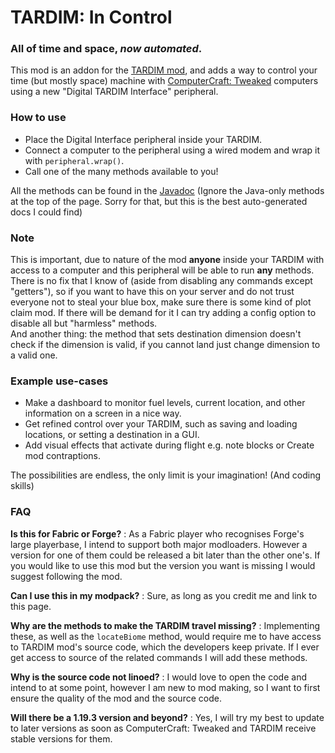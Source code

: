 # TARDIM: In Control
### All of time and space, *now automated*.

This mod is an addon for the [TARDIM mod](https://modrinth.com/mod/tardim), and adds a way to control your time (but mostly space) machine with [ComputerCraft: Tweaked](https://tweaked.cc) computers using a new "Digital TARDIM Interface" peripheral.

### How to use
* Place the Digital Interface peripheral inside your TARDIM.
* Connect a computer to the peripheral using a wired modem and wrap it with `peripheral.wrap()`.
* Call one of the many methods available to you!

All the methods can be found in the [Javadoc](http://andrey71.me/TARDIM-ic-docs/su/a71/tardim_ic/tardim_ic/DigitalInterfacePeripheral.html)
(Ignore the Java-only methods at the top of the page. Sorry for that, but this is the best auto-generated docs I could find)

### Note
This is important, due to nature of the mod **anyone** inside your TARDIM with access to a computer and this peripheral
will be able to run **any** methods. There is no fix that I know of (aside from disabling any commands except "getters"), so if you want to have this on your server
and do not trust everyone not to steal your blue box, make sure there is some kind of plot claim mod. If there will be demand for it I can try adding a config option to disable all but "harmless" methods.\
And another thing: the method that sets destination dimension doesn't check if the dimension is valid, if you cannot land just change dimension to a valid one.

### Example use-cases
* Make a dashboard to monitor fuel levels, current location, and other information on a screen in a nice way.
* Get refined control over your TARDIM, such as saving and loading locations, or setting a destination in a GUI.
* Add visual effects that activate during flight e.g. note blocks or Create mod contraptions.

The possibilities are endless, the only limit is your imagination! (And coding skills)

### FAQ

**Is this for Fabric or Forge?**
: As a Fabric player who recognises Forge's large playerbase, I intend to support both major modloaders.
However a version for one of them could be released a bit later than the other one's.
If you would like to use this mod but the version you want is missing I would suggest following the mod.

**Can I use this in my modpack?**
: Sure, as long as you credit me and link to this page.

**Why are the methods to make the TARDIM travel missing?**
: Implementing these, as well as the `locateBiome` method, would require me to have access to TARDIM mod's source code,
which the developers keep private. If I ever get access to source of the related commands I will add these methods.

**Why is the source code not linoed?**
: I would love to open the code and intend to at some point, however I am new to mod making, so I want to first ensure the quality of the mod and the source code.

**Will there be a 1.19.3 version and beyond?**
: Yes, I will try my best to update to later versions as soon as ComputerCraft: Tweaked and TARDIM receive stable versions for them.